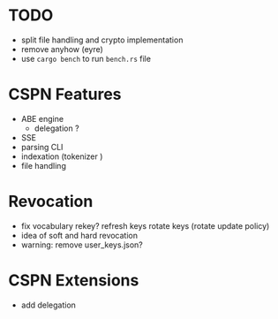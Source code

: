 # TODO

- split file handling and crypto implementation
- remove anyhow (eyre)
- use `cargo bench` to run `bench.rs` file

# CSPN Features
- ABE engine
  - delegation ?
- SSE
- parsing CLI
- indexation (tokenizer )
- file handling

# Revocation
- fix vocabulary
    rekey?
    refresh keys
    rotate keys (rotate update policy)
- idea of soft and hard revocation
- warning: remove user_keys.json?

# CSPN Extensions
- add delegation
